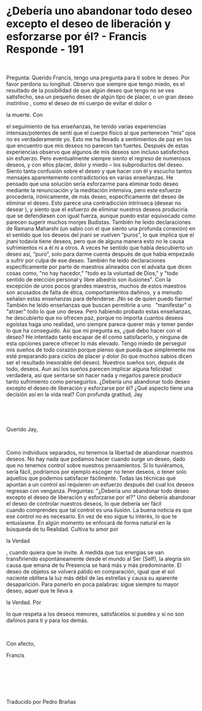 # ¿Debería uno abandonar todo deseo excepto el deseo de liberación y esforzarse por él? - Francis Responde - 191



&nbsp;





Pregunta: Querido Francis, tengo una pregunta para ti sobre le deseo. Por favor perdona su longitud. Observo que siempre que tengo miedo, es el resultado de la posibilidad de que alg&uacute;n deseo que tengo no se vea satisfecho, sea un peque&ntilde;o deseo de alg&uacute;n tipo de placer, o un gran deseo instintivo , como el deseo de mi cuerpo de evitar el dolor o 





la muerte. Con





 el seguimiento de tus ense&ntilde;anzas, he tenido varias experiencias intensas/potentes de sent&iacute; que el cuerpo f&iacute;sico al que pertenecen &ldquo;mis&rdquo; ojos no es verdaderamente yo. Esto me ha llevado a sentimientos de paz en los que encuentro que mis deseos no parecen tan fuertes. Despu&eacute;s de estas experiencias observo que algunos de mis deseos son incluso satisfechos sin esfuerzo. Pero eventualmente siempre siento el regreso de numerosos deseos, y con ellos placer, dolor y miedo &ndash; los subproductos del deseo. Siento tanta confusi&oacute;n sobre el deseo y que hacer con &eacute;l y escucho tantos mensajes aparentemente contradictorios en varias ense&ntilde;anzas. He pensado que una&nbsp;soluci&oacute;n ser&iacute;a esforzarme para eliminar todo deseo mediante la renunciaci&oacute;n y la meditaci&oacute;n intensiva, pero este esfuerzo proceder&iacute;a, ir&oacute;nicamente, de m&aacute;s deseo, espec&iacute;ficamente del deseo de eliminar el deseo. Esto parece una contradicci&oacute;n intr&iacute;nseca (desear no desear ), y siento que el esfuerzo de eliminar nuestros deseos producir&iacute;a que se defendiesen con igual fuerza, aunque puedo estar equivocado como parecen sugerir muchos monjes Budistas. Tambi&eacute;n he le&iacute;do declaraciones de Ramana Maharshi (un sabio con el que siento una profunda conexi&oacute;n) en el sentido que los deseos del jnani se vuelven &ldquo;puros&rdquo;, lo que implica que el jnani todav&iacute;a tiene deseos, pero que de alguna manera esto no le causa sufrimientos ni a &eacute;l ni a otros. A veces he sentido que hab&iacute;a descubierto un deseo as&iacute;, &ldquo;puro&rdquo;, solo para darme cuenta despu&eacute;s de que hab&iacute;a empezado a sufrir por culpa de ese deseo. Tambi&eacute;n he le&iacute;do declaraciones espec&iacute;ficamente por parte de maestros alineados con el advaita que dicen cosas como, &quot;no hay hacedor,&quot; &quot;todo es la voluntad de Dios,&quot; y &quot;todo sentido de elecci&oacute;n personal y libre albedr&iacute;o son ilusiones&quot;. Con la excepci&oacute;n de unos pocos grandes maestros, muchos de estos maestros son acusados de falta de &eacute;tica, comportamientos da&ntilde;inos, y a menudo se&ntilde;alan estas ense&ntilde;anzas para defenderse. 
&iexcl;No se de 
quien puedo fiarme! Tambi&eacute;n he le&iacute;do ense&ntilde;anzas que buscan permitirle a uno 
&nbsp;
&quot;manifestar&quot; o &quot;atraer&quot; todo lo que uno desea. Pero habiendo probado estas ense&ntilde;anzas, he descubierto que no ofrecen paz, porque no importa cuantos deseos ego&iacute;stas haga uno realidad, uno siempre parece querer m&aacute;s y temer perder lo que ha conseguido. As&iacute; que mi pregunta es, &iquest;qu&eacute; debo hacer con el deseo? He intentado tanto escapar de &eacute;l como satisfacerlo, y ninguna de esta opciones parece ofrecer lo m&aacute;s elevado. Tengo miedo de perseguir mis sue&ntilde;os de todo coraz&oacute;n porque pienso que pueda que simplemente me est&eacute; preparando para ciclos de placer y dolor (lo que muchos sabios dicen ser el resultado inexorable del deseo). Nuestros sue&ntilde;os son, depu&eacute;s&nbsp;de todo, deseos. Aun as&iacute; los sue&ntilde;os parecen implicar alguna felicidad verdadera,&nbsp;as&iacute; que&nbsp;sentarse sin hacer nada y negarlos parece producir tanto sufrimiento como perseguirlos. &iquest;Deber&iacute;a uno abandonar todo deseo excepto el deseo de liberaci&oacute;n y esforzarse por &eacute;l? &iquest;Qu&eacute; aspecto tiene una decisi&oacute;n as&iacute; en la vida real? Con profunda gratitud, Jay






&nbsp;







&nbsp;






Querido Jay,






&nbsp;






Como individuos separados, no tenemos la libertad de abandonar nuestros deseos. No hay nada que podamos hacer cuando surge un deseo, dado que no tenemos control sobre&nbsp;nuestros pensamientos. Si lo tuvi&eacute;ramos, ser&iacute;a f&aacute;cil, podr&iacute;amos por ejemplo escoger no tener deseos, o tener solo aquellos que podemos satisfacer f&aacute;cilmente. Todas las t&eacute;cnicas que apuntan a un control as&iacute; requieren un esfuerzo despu&eacute;s del&nbsp;cual&nbsp;los deseos regresan con venganza. Preguntas: &quot;&iquest;Deber&iacute;a uno abandonar todo deseo excepto el deseo de liberaci&oacute;n y esforzarse por el?&quot; Uno deber&iacute;a abandonar el deseo de controlar nuestros deseos, lo que deber&iacute;a ser f&aacute;cil cuando&nbsp;comprendes que tal control es una ilusi&oacute;n. La buena noticia es que ese control no es necesario. En vez de eso sigue tu inter&eacute;s, lo que te entusiasme. En alg&uacute;n momento se enfocar&aacute; de forma natural en la b&uacute;squeda de tu Realidad. Cultiva tu amor por 





la Verdad




, cuando quiera que te invite. A medida que tus energ&iacute;as se van transfiriendo espont&aacute;neamente desde el mundo al Ser (Self), la alegr&iacute;a sin causa que emana de tu Presencia se har&aacute; m&aacute;s y m&aacute;s predominante. El deseo de objetos se volver&aacute; p&aacute;lido en comparaci&oacute;n, igual que el sol naciente oblitera la luz m&aacute;s d&eacute;bil de las estrellas y causa su aparente desaparici&oacute;n. Para ponerlo en poca palabras: sigue siempre tu mayor deseo, aquel que te lleva a 




la Verdad. Por





 lo que respeta a los deseos menores, satisf&aacute;celos si puedes y si no son da&ntilde;inos para ti y para los dem&aacute;s.






&nbsp;






Con afecto,





Francis






&nbsp;







&nbsp;







&nbsp;






Traducido por Pedro Bra&ntilde;as






